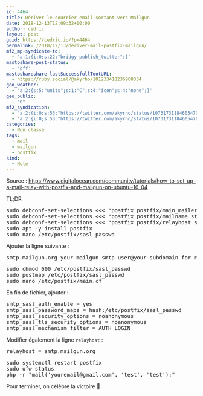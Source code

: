 ```yaml
---
id: 4464
title: Dériver le courrier email sortant vers Mailgun
date: 2018-12-13T12:09:32+00:00
author: cedric
layout: post
guid: https://cedric.io/?p=4464
permalink: /2018/12/13/deriver-mail-postfix-mailgun/
mf2_mp-syndicate-to:
  - 'a:1:{i:0;s:22:"bridgy-publish_twitter";}'
mastoshare-post-status:
  - 'off'
mastoshareshare-lastSuccessfullTootURL:
  - https://ruby.social/@akyrho/101233418236908334
geo_weather:
  - 'a:2:{s:5:"units";s:1:"C";s:4:"icon";s:4:"none";}'
geo_public:
  - "0"
mf2_syndication:
  - 'a:2:{i:0;s:53:"https://twitter.com/akyrho/status/1073173118460547073";i:1;s:46:"https://ruby.social/@akyrho/101233418236908334";}'
  - 'a:2:{i:0;s:53:"https://twitter.com/akyrho/status/1073173118460547073";i:1;s:46:"https://ruby.social/@akyrho/101233418236908334";}'
categories:
  - Non classé
tags:
  - mail
  - mailgun
  - postfix
kind:
  - Note
---
```

Source : <https://www.digitalocean.com/community/tutorials/how-to-set-up-a-mail-relay-with-postfix-and-mailgun-on-ubuntu-16-04>

TL;DR

<pre>sudo debconf-set-selections &lt;&lt;&lt; "postfix postfix/main_mailer_type select Satellite system"
sudo debconf-set-selections &lt;&lt;&lt; "postfix postfix/mailname string $HOSTNAME"
sudo debconf-set-selections &lt;&lt;&lt; "postfix postfix/relayhost string smtp.mailgun.org"
sudo apt -y install postfix
sudo nano /etc/postfix/sasl_passwd</pre>

Ajouter la ligne suivante :

<pre>smtp.mailgun.org your_mailgun_smtp_user@your_subdomain_for_mailgun:your_mailgun_smtp_password</pre>

<pre>sudo chmod 600 /etc/postfix/sasl_passwd
sudo postmap /etc/postfix/sasl_passwd
sudo nano /etc/postfix/main.cf</pre>

En fin de fichier, ajouter :

<pre>smtp_sasl_auth_enable = yes
smtp_sasl_password_maps = hash:/etc/postfix/sasl_passwd
smtp_sasl_security_options = noanonymous
smtp_sasl_tls_security_options = noanonymous
smtp_sasl_mechanism_filter = AUTH LOGIN</pre>

Modifier également la ligne `relayhost` :

<pre>relayhost = smtp.mailgun.org</pre>

<pre>sudo systemctl restart postfix
sudo ufw status
php -r "mail('youremail@gmail.com', 'test', 'test');"</pre>

Pour terminer, on célèbre la victoire 🎉